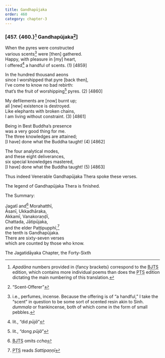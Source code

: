 ```yaml
---
title: Gandhapūjaka
order: 460
category: chapter-3
---
```


### \[457. {460.}[^1] Gandhapūjaka[^2]\]

When the pyres were constructed  
various scents[^3] were \[then\] gathered.  
Happy, with pleasure in \[my\] heart,  
I offered[^4] a handful of scents. (1) \[4859\]

In the hundred thousand aeons  
since I worshipped that pyre \[back then\],  
I’ve come to know no bad rebirth:  
that’s the fruit of worshipping[^5] pyres. (2) \[4860\]

My defilements are \[now\] burnt up;  
all \[new\] existence is destroyed.  
Like elephants with broken chains,  
I am living without constraint. (3) \[4861\]

Being in Best Buddha’s presence  
was a very good thing for me.  
The three knowledges are attained;  
\[I have\] done what the Buddha taught! (4) \[4862\]

The four analytical modes,  
and these eight deliverances,  
six special knowledges mastered,  
\[I have\] done what the Buddha taught! (5) \[4863\]

Thus indeed Venerable Gandhapūjaka Thera spoke these verses.

The legend of Gandhapūjaka Thera is finished.

The Summary:

Jagatī and[^6] Morahatthī,  
Āsanī, Ukkadhāraka,  
Akkamī, Vanakoraṇḍī,  
Chattada, Jātipūjaka,  
and the elder Paṭṭipupphī,[^7]  
the tenth is Gandhapūjaka.  
There are sixty-seven verses  
which are counted by those who know.

The Jagatidāyaka Chapter, the Forty-Sixth

[^1]: *Apadāna* numbers provided in {fancy brackets} correspond to the <abbr title="Buddha Jayanthi Tripitaka Series">BJTS</abbr> edition, which contains more individual poems than does the <abbr title="Pali Text Society">PTS</abbr> edition dictating the main numbering of this translation.

[^2]: “Scent-Offerer”

[^3]: i.e., perfumes, incense. Because the offering is of “a handful,” I take the “scent” in question to be some sort of scented resin akin to Sinh. *dummala* or frankincense, both of which come in the form of small pebbles.

[^4]: lit., “did *pūjā*”

[^5]: lit., “dong *pūjā*”

[^6]: <abbr title="Buddha Jayanthi Tripitaka Series">BJTS</abbr> omits *<span class="diacritics" data-state="on">c</span><span class="no-diacritics" data-state="off">ch</span>a*

[^7]: <abbr title="Pali Text Society">PTS</abbr> reads *Sattipaṇṇī*
